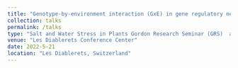 ```yaml
---
title: "Genotype-by-environment interaction (GxE) in gene regulatory networks in Brachypodium distachyon under soil water deficit (talk and poster)"
collection: talks
permalink: /talks
type: "Salt and Water Stress in Plants Gordon Research Seminar (GRS)  and Gordon Research Conference(GRC)"
venue: "Les Diablerets Conference Center"
date: 2022-5-21
location: "Les Diablerets, Switzerland"
---
```

